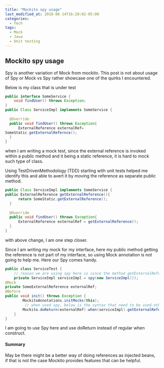 ```yaml
---
title: "Mockito spy usage"
last_modified_at: 2018-06-14T16:20:02-05:00
categories:
  - Tech
tags:
  - Mock
  - Java
  - Unit testing
---
```

## Mockito spy usage
Spy is another variation of Mock from mockito. This post is not about usage of Spy or Mock vs Spy rather showcase one of the quirks I encountered.

Below is my class that is under test

``` java
public interface SomeService {
    void findUser() throws Exception;
}
public Class ServiceImpl implements SomeService {
  
  @Override
  public void findUser() throws Exception{
      ExternalReference externalRef=
SomeStatic.getExternalRefernce();
  }
}
```

when I am writing a mock test, since the external reference is invoked within a public method and it being a static reference, it is hard to mock such type of class.

Using TestDrivenMethodology (TDD) starting with unit tests helped me identify this and able to avert it by moving the reference as separate public method.

``` java
public Class ServiceImpl implements SomeService {
public ExternalReference getExternalReference(){
      return SomeStatic.getExternalReference();
  }  
  
  @Override
  public void findUser() throws Exception{
      ExternalReference externalRef = getExternalReference();
  }
}
```
with above change, I am one step closer.

Since I am writing my mock for my interface, here my public method getting the reference is not part of my interface, so using Mock annotation is not going to help me. Here our Spy comes handy.

``` java
public class ServiceTest {
    // reason we are using spy here is since the method getExternalReference is public method in the concrete implementations but not defined in interface.
    private ServiceImpl serviceImpl = spy(new ServiceImpl());
@Mock
private SomeExternalReference externalRef;
@Before
public void init() throws Exception {
        MockitoAnnotations.initMocks(this);
         // when used spy, below is the syntax that need to be used otherwise real method will get invoked.
        Mockito.doReturn(externalRef).when(serviceImpl).getExternalReference();
    }
}
```

I am going to use Spy here and use doReturn instead of regular when construct.

#### Summary
May be there might be a better way of doing references as injected beans, if that is not the case Mockito provides features that can be helpful.